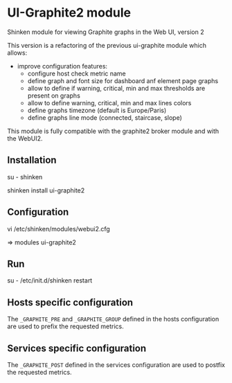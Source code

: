 
UI-Graphite2 module
=====================

Shinken module for viewing Graphite graphs in the Web UI, version 2

This version is a refactoring of the previous ui-graphite module which allows:

   - improve configuration features:
      - configure host check metric name
      - define graph and font size for dashboard anf element page graphs
      - allow to define if warning, critical, min and max thresholds are present on graphs
      - allow to define warning, critical, min and max lines colors
      - define graphs timezone (default is Europe/Paris)
      - define graphs line mode (connected, staircase, slope)

This module is fully compatible with the graphite2 broker module and with the WebUI2.

Installation
--------------------------------

   su - shinken

   shinken install ui-graphite2

Configuration
--------------------------------


   vi /etc/shinken/modules/webui2.cfg

   => modules ui-graphite2

Run
--------------------------------

   su -
   /etc/init.d/shinken restart


Hosts specific configuration
--------------------------------
The `_GRAPHITE_PRE` and `_GRAPHITE_GROUP` defined in the hosts configuration are used to prefix the requested metrics.


Services specific configuration
--------------------------------
The `_GRAPHITE_POST` defined in the services configuration are used to postfix the requested metrics.
